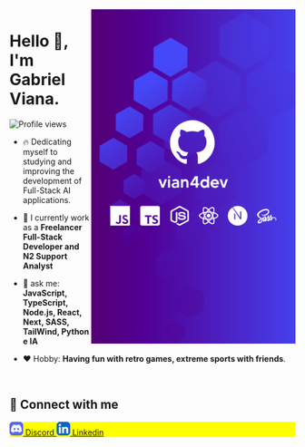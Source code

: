 <img align="right" height="590em" src="./.github/vian4dev-card.png"/>
<h1 align="left">Hello 👋, I'm Gabriel Viana.</h1>
<p align="left"> <img src="https://komarev.com/ghpvc/?username=vian4dev&color=green" alt="Profile views" /> </p>

- 🔥 Dedicating myself to studying and improving the development of Full-Stack AI applications.

- 🔭 I currently work as a **Freelancer Full-Stack Developer and N2 Support Analyst**

- 💬 ask me: **JavaScript, TypeScript, Node.js, React, Next, SASS, TailWind, Python e IA**

- ❤️ Hobby: **Having fun with retro games, extreme sports with friends**.

<br/>

## 🔖 Connect with me

<p align="left" style="background:yellow">

<a href="https://discord.gg/kV3pNwWRFy" target="_blank">
  <img src="https://raw.githubusercontent.com/tandpfun/skill-icons/65dea6c4eaca7da319e552c09f4cf5a9a8dab2c8/icons/Discord.svg" width="24" alt="Discord"/>  
  Discord
</a>

<a href="http://linkedin.com/in/vianadev" target="_blank">
  <img src="https://raw.githubusercontent.com/tandpfun/skill-icons/65dea6c4eaca7da319e552c09f4cf5a9a8dab2c8/icons/LinkedIn.svg" width="24" alt="Linkedin"/> 
  Linkedin
</a>

</p>
